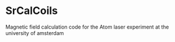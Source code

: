 # SrCalCoils
Magnetic field calculation code for the Atom laser experiment at the university of amsterdam
